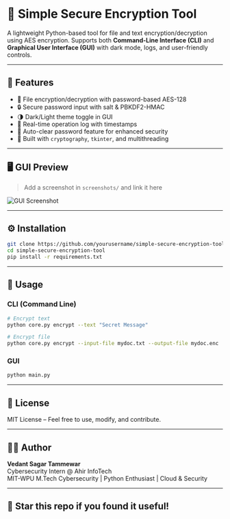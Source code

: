 # 🔐 Simple Secure Encryption Tool

A lightweight Python-based tool for file and text encryption/decryption using AES encryption. Supports both **Command-Line Interface (CLI)** and **Graphical User Interface (GUI)** with dark mode, logs, and user-friendly controls.

---

## 🚀 Features

- 📁 File encryption/decryption with password-based AES-128
- 🔒 Secure password input with salt & PBKDF2-HMAC
- 🌗 Dark/Light theme toggle in GUI
- 🧠 Real-time operation log with timestamps
- 🧼 Auto-clear password feature for enhanced security
- 🧪 Built with `cryptography`, `tkinter`, and multithreading

---

## 🖥️ GUI Preview

> Add a screenshot in `screenshots/` and link it here

![GUI Screenshot](screenshots/demo.png)

---

## ⚙️ Installation

```bash
git clone https://github.com/yourusername/simple-secure-encryption-tool.git
cd simple-secure-encryption-tool
pip install -r requirements.txt
```

---

## 🧪 Usage

### CLI (Command Line)

```bash
# Encrypt text
python core.py encrypt --text "Secret Message"

# Encrypt file
python core.py encrypt --input-file mydoc.txt --output-file mydoc.enc
```

### GUI

```bash
python main.py
```

---

## 📜 License

MIT License – Feel free to use, modify, and contribute.

---

## 👨‍💻 Author

**Vedant Sagar Tammewar**  
Cybersecurity Intern @ Ahir InfoTech  
MIT-WPU M.Tech Cybersecurity | Python Enthusiast | Cloud & Security

---

## 🌟 Star this repo if you found it useful!